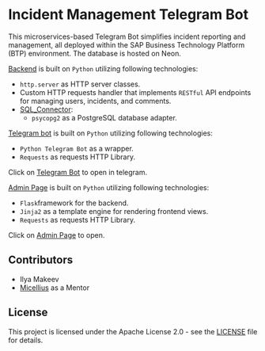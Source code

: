 # Incident Management Telegram Bot

This microservices-based Telegram Bot simplifies incident reporting and management, all deployed within the SAP Business Technology Platform (BTP) environment. The database is hosted on Neon.

[Backend](tg_backend/main.py) is built on `Python` utilizing following technologies:
- `http.server` as HTTP server classes.
- Custom HTTP requests handler that implements `RESTful` API endpoints for managing users, incidents, and comments.
- [SQL_Connector](tg_backend/sql_connector.py):
  - `psycopg2` as a PostgreSQL database adapter.


[Telegram bot](tg_bot_api/bot.py) is built on `Python` utilizing following technologies:
- `Python Telegram Bot` as a wrapper.
- `Requests` as requests HTTP Library.

Click on [Telegram Bot](https://t.me/@tele4crm_bot) to open in telegram.


[Admin Page](tg_bot_admin/main.py) is built on `Python` utilizing following technologies:
- `Flask`framework for the backend.
- `Jinja2` as a template engine for rendering frontend views.
- `Requests` as requests HTTP Library.

Click on [Admin Page](https://admin_bot.cfapps.us10-001.hana.ondemand.com) to open.


## Contributors

- Ilya Makeev
- [Micellius](https://github.com/micellius) as a Mentor

## License

This project is licensed under the Apache License 2.0 - see the [LICENSE](https://github.com/cult2rologist/TETRIS/blob/main/LICENCE) file for details.
